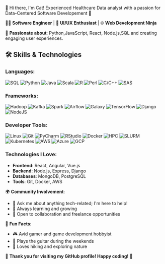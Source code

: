👋 Hi there, I'm Cat! 
Experienced Healthcare Data analyst with a passion for Data-Centered Software Developement 🚀

👨‍💻 **Software Engineer** | 🎨 **UI/UX Enthusiast** | 🌐 **Web Development Ninja**

🌟 **Passionate about**: Python,JavaScript, React, Node.js,SQL and creating engaging user experiences.
## 🛠️ Skills & Technologies

### **Languages**: 
![SQL](https://img.shields.io/badge/-SQL-000?&logo=MySQL)
![Python](https://img.shields.io/badge/-Python-000?&logo=Python)
![Java](https://img.shields.io/badge/-Java-000?&logo=Java)
![Scala](https://img.shields.io/badge/-Scala-000?&logo=Scala)
![R](https://img.shields.io/badge/-R-000?&logo=R)
![Perl](https://img.shields.io/badge/-Perl-000?&logo=Perl)
![C/C++](https://img.shields.io/badge/-C/C++-000?&logo=C)
![SAS](https://img.shields.io/badge/-SAS-000?&logo=SAS)

### **Frameworks**:
![Hadoop](https://img.shields.io/badge/-Hadoop-000?&logo=Apache)
![Kafka](https://img.shields.io/badge/-Kafka-000?&logo=Apache-Kafka)
![Spark](https://img.shields.io/badge/-Spark-000?&logo=Apache-Spark)
![Airflow](https://img.shields.io/badge/-Airflow-000?&logo=Apache-Airflow)
![Galaxy](https://img.shields.io/badge/-Galaxy-000?&logo=Galaxy)
![TensorFlow](https://img.shields.io/badge/-TensorFlow-000?&logo=TensorFlow)
![Django](https://img.shields.io/badge/-Django-000?&logo=Django)
![NodeJS](https://img.shields.io/badge/-NodeJS-000?&logo=Node.js)

### **Developer Tools**:
![Linux](https://img.shields.io/badge/-Linux-000?&logo=Linux)
![Git](https://img.shields.io/badge/-Git-000?&logo=Git)
![PyCharm](https://img.shields.io/badge/-PyCharm-000?&logo=PyCharm)
![RStudio](https://img.shields.io/badge/-RStudio-000?&logo=RStudio)
![Docker](https://img.shields.io/badge/-Docker-000?&logo=Docker)
![HPC](https://img.shields.io/badge/-HPC-000?&logo=HPC)
![SLURM](https://img.shields.io/badge/-SLURM-000?&logo=SLURM)
![Kubernetes](https://img.shields.io/badge/-Kubernetes-000?&logo=Kubernetes)
![AWS](https://img.shields.io/badge/-AWS-000?&logo=Amazon-AWS)
![Azure](https://img.shields.io/badge/-Azure-000?&logo=Microsoft-Azure)
![GCP](https://img.shields.io/badge/-GCP-000?&logo=Google-Cloud)

### **Technologies I Love**:
- **Frontend**: React, Angular, Vue.js
- **Backend**: Node.js, Express, Django
- **Databases**: MongoDB, PostgreSQL
- **Tools**: Git, Docker, AWS


🌍 **Community Involvement**:
- 💬 Ask me about anything tech-related; I'm here to help!
- 🧠 Always learning and growing
- 🤝 Open to collaboration and freelance opportunities

🎵 **Fun Facts**:
- 🎮 Avid gamer and game development hobbyist
- 🎸 Plays the guitar during the weekends
- 🌄 Loves hiking and exploring nature


🎉 **Thank you for visiting my GitHub profile! Happy coding!** 🎉

